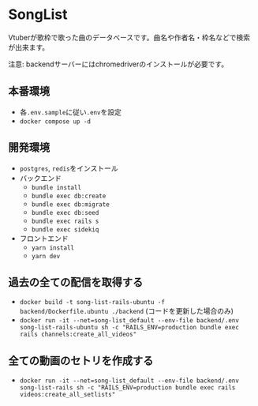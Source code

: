 # SongList

Vtuberが歌枠で歌った曲のデータベースです。曲名や作者名・枠名などで検索が出来ます。

注意: backendサーバーにはchromedriverのインストールが必要です。

## 本番環境
- 各`.env.sample`に従い`.env`を設定
- `docker compose up -d`

## 開発環境
- `postgres`, `redis`をインストール
- バックエンド
  - `bundle install`
  - `bundle exec db:create`
  - `bundle exec db:migrate`
  - `bundle exec db:seed`
  - `bundle exec rails s`
  - `bundle exec sidekiq`
- フロントエンド
  - `yarn install`
  - `yarn dev`

## 過去の全ての配信を取得する
- `docker build -t song-list-rails-ubuntu -f  backend/Dockerfile.ubuntu ./backend` (コードを更新した場合のみ)
- `docker run -it --net=song-list_default --env-file backend/.env song-list-rails-ubuntu sh -c "RAILS_ENV=production bundle exec rails channels:create_all_videos"`

## 全ての動画のセトリを作成する
- `docker run -it --net=song-list_default --env-file backend/.env song-list-rails sh -c "RAILS_ENV=production bundle exec rails videos:create_all_setlists"`
